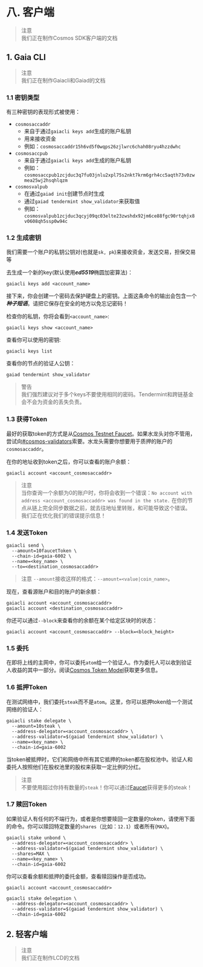 # 八. 客户端

> 注意  
我们正在制作Cosmos SDK客户端的文档

## 1. Gaia CLI
> 注意  
我们正在制作Gaiacli和Gaiad的文档

### 1.1 密钥类型
有三种密钥的表现形式被使用：

+ `cosmosaccaddr`
	+ 来自于通过`gaiacli keys add`生成的账户私钥
	+ 用来接收资金
	+ 例如：`cosmosaccaddr15h6vd5f0wqps26zjlwrc6chah08ryu4hzzdwhc`
+ `cosmosaccpub`
	+ 来自于通过`gaiacli keys add`生成的账户私钥
	+ 例如：`cosmosaccpub1zcjduc3q7fu03jnlu2xpl75s2nkt7krm6grh4cc5aqth73v0zwmea25wj2hsqhlqzm`
+ `cosmosvalpub`
	+ 在通过`gaiad init`创建节点时生成
	+ 通过`gaiad tendermint show_validator`来获取值
	+ 例如：`cosmosvalpub1zcjduc3qcyj09qc03elte23zwshdx92jm6ce88fgc90rtqhjx8v0608qh5ssp0w94c`
	

### 1.2 生成密钥
我们需要一个账户的私钥公钥对(也就是`sk, pk`)来接收资金，发送交易，担保交易等

去生成一个新的key(默认使用***ed5519***椭圆加密算法)：
```
gaiacli keys add <account_name>
```

接下来，你会创建一个密码去保护硬盘上的密钥。上面这条命令的输出会包含一个***种子短语***。请把它保存在安全的地方以免忘记密码！

检查你的私钥，你将会看到`<account_name>`:
```
gaiacli keys show <account_name>
```

查看你可以使用的密钥:
```
gaiacli keys list
```

查看你的节点的验证人公钥：
```
gaiad tendermint show_validator
```

> 警告  
我们强烈建议对于多个keys不要使用相同的密码。Tendermint和跨链基金会不会为资金的丢失负责。


### 1.3 获得Token
最好的获取token的方式是从[Cosmos Testnet Faucet](https://faucetcosmos.network/)。如果水龙头对你不管用，尝试向[#cosmos-validators](https://riot.im/app/#/room/#cosmos-validators:matrix.org)索要。水龙头需要你想要用于质押的账户的`cosmosaccaddr`。

在你的地址收到token之后，你可以查看的账户余额：
```
gaiacli account <account_cosmosaccaddr>
```

> 注意  
当你查询一个余额为0的账户时，你将会收到一个错误：`No account with address <account_cosmosaccaddr> was found in the state.` 在你的节点从链上完全同步数据之前，就去往地址里转账，和可能导致这个错误。
我们正在优化我们的错误提示信息！

### 1.4 发送Token
```
gaiacli send \
  --amount=10faucetToken \
  --chain-id=gaia-6002 \
  --name=<key_name> \
  --to=<destination_cosmosaccaddr>
```

> 注意
`--amount`接收这样的格式：`--amount=<value|coin_name>`。

现在，查看源账户和目的账户的新余额：
```
gaiacli account <account_cosmosaccaddr>
gaiacli account <destination_cosmosaccaddr>
```

你还可以通过`--block`来查看你的余额在某个给定区块时的状态：
```
gaiacli account <account_cosmosaccaddr> --block=<block_height>
```

### 1.5 委托
在即将上线的主网中，你可以委托`atom`给一个验证人。作为委托人可以收到验证人收益的其中一部分。阅读[Cosmos Token Model](https://github.com/cosmos/cosmos/raw/master/Cosmos_Token_Model.pdf)获取更多信息。

### 1.6 抵押Token
在测试网络中，我们委托`steak`而不是`atom`。这里，你可以抵押token给一个测试网络的验证人：
```
gaiacli stake delegate \
  --amount=10steak \
  --address-delegator=<account_cosmosaccaddr> \
  --address-validator=$(gaiad tendermint show_validator) \
  --name=<key_name> \
  --chain-id=gaia-6002
```

当token被抵押时，它们和网络中所有其它抵押的token都在股权池中。验证人和委托人按照他们在股权池里的股权来获取一定比例的分红。
> 注意  
不要使用超过你持有数量的`steak`！你可以通过[Faucet](https://faucetcosmos.network/)获得更多的steak！

### 1.7 赎回Token
如果验证人有任何的不端行为，或者是你想要赎回一定数量的token，请使用下面的命令。你可以赎回特定数量的`shares`（比如：`12.1`）或者所有(`MAX`)。
```
gaiacli stake unbond \
  --address-delegator=<account_cosmosaccaddr> \
  --address-validator=$(gaiad tendermint show_validator) \
  --shares=MAX \
  --name=<key_name> \
  --chain-id=gaia-6002
```

你可以查看余额和抵押的委托金额，查看赎回操作是否成功。
```
gaiacli account <account_cosmosaccaddr>

gaiacli stake delegation \
  --address-delegator=<account_cosmosaccaddr> \
  --address-validator=$(gaiad tendermint show_validator) \
  --chain-id=gaia-6002
```

## 2. 轻客户端
> 注意  
我们正在制作LCD的文档